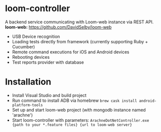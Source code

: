 # loom-controller


A backend service communicating with Loom-web instance via REST API.<br>
<b>loom-web:</b> https://github.com/DavidSelby/loom-web


 - USB Device recognition
 - Loading tests directly from framework (currently supporting Ruby + Cucumber)
 - Remote command executions for iOS and Android devices
 - Rebooting devices
 - Test reports provider with database
 
# Installation

- Install Visual Studio and build project
- Run command to install ADB via homebrew `brew cask install android-platform-tools`
- Set up and start loom-web project (with mongodb instance named 'arachne')
- Start loom-controller with parameters: 
`ArachneDotNetController.exe {path to your *.feature files} {url to loom-web server}`
